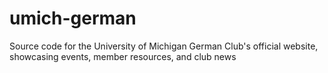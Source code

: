 # umich-german
Source code for the University of Michigan German Club's official website, showcasing events, member resources, and club news
